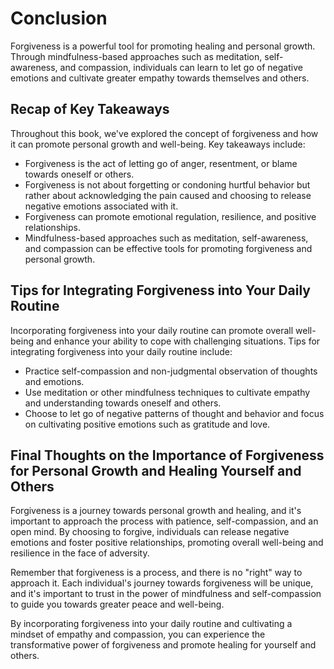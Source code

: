# Conclusion

Forgiveness is a powerful tool for promoting healing and personal growth. Through mindfulness-based approaches such as meditation, self-awareness, and compassion, individuals can learn to let go of negative emotions and cultivate greater empathy towards themselves and others.

Recap of Key Takeaways
----------------------

Throughout this book, we've explored the concept of forgiveness and how it can promote personal growth and well-being. Key takeaways include:

* Forgiveness is the act of letting go of anger, resentment, or blame towards oneself or others.
* Forgiveness is not about forgetting or condoning hurtful behavior but rather about acknowledging the pain caused and choosing to release negative emotions associated with it.
* Forgiveness can promote emotional regulation, resilience, and positive relationships.
* Mindfulness-based approaches such as meditation, self-awareness, and compassion can be effective tools for promoting forgiveness and personal growth.

Tips for Integrating Forgiveness into Your Daily Routine
--------------------------------------------------------

Incorporating forgiveness into your daily routine can promote overall well-being and enhance your ability to cope with challenging situations. Tips for integrating forgiveness into your daily routine include:

* Practice self-compassion and non-judgmental observation of thoughts and emotions.
* Use meditation or other mindfulness techniques to cultivate empathy and understanding towards oneself and others.
* Choose to let go of negative patterns of thought and behavior and focus on cultivating positive emotions such as gratitude and love.

Final Thoughts on the Importance of Forgiveness for Personal Growth and Healing Yourself and Others
---------------------------------------------------------------------------------------------------

Forgiveness is a journey towards personal growth and healing, and it's important to approach the process with patience, self-compassion, and an open mind. By choosing to forgive, individuals can release negative emotions and foster positive relationships, promoting overall well-being and resilience in the face of adversity.

Remember that forgiveness is a process, and there is no "right" way to approach it. Each individual's journey towards forgiveness will be unique, and it's important to trust in the power of mindfulness and self-compassion to guide you towards greater peace and well-being.

By incorporating forgiveness into your daily routine and cultivating a mindset of empathy and compassion, you can experience the transformative power of forgiveness and promote healing for yourself and others.